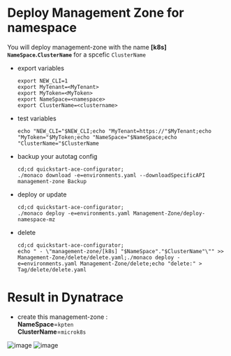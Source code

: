 # Deploy Management Zone for namespace

You will deploy management-zone with the name **[k8s] `NameSpace`.`ClusterName`** for  a spcefic `ClusterName`

- export variables

      export NEW_CLI=1
      export MyTenant=<MyTenant>
      export MyToken=<MyToken>
      export NameSpace=<namespace>
      export ClusterName=<clustername>

- test variables

      echo "NEW_CLI="$NEW_CLI;echo "MyTenant=https://"$MyTenant;echo "MyToken="$MyToken;echo "NameSpace="$NameSpace;echo "ClusterName="$ClusterName
     
- backup your autotag config

      cd;cd quickstart-ace-configurator;
      ./monaco download -e=environments.yaml --downloadSpecificAPI management-zone Backup

- deploy or update

      cd;cd quickstart-ace-configurator;
      ./monaco deploy -e=environments.yaml Management-Zone/deploy-namespace-mz
      
- delete

      cd;cd quickstart-ace-configurator;
      echo " - \"management-zone/[k8s] "$NameSpace"."$ClusterName"\"" >> Management-Zone/delete/delete.yaml;./monaco deploy -e=environments.yaml Management-Zone/delete;echo "delete:" > Tag/delete/delete.yaml


# Result in Dynatrace 
- create this management-zone :  
       **NameSpace**=`kpten`  
       **ClusterName**=`microk8s`  
   
![image](https://user-images.githubusercontent.com/40337213/119894270-b32dd380-bf3c-11eb-9aee-d11146792a88.png)
![image](https://user-images.githubusercontent.com/40337213/119894746-46ff9f80-bf3d-11eb-9c4d-c0c5f71b9ee5.png)
